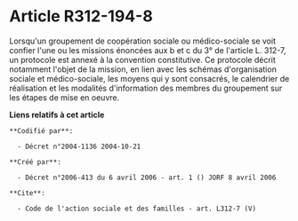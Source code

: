 # Article R312-194-8

Lorsqu'un groupement de coopération sociale ou médico-sociale se voit confier l'une ou les missions énoncées aux b et c du 3°
de l'article L. 312-7, un protocole est annexé à la convention constitutive. Ce protocole décrit notamment l'objet de la
mission, en lien avec les schémas d'organisation sociale et médico-sociale, les moyens qui y sont consacrés, le calendrier de
réalisation et les modalités d'information des membres du groupement sur les étapes de mise en oeuvre.

**Liens relatifs à cet article**

	**Codifié par**:

	  - Décret n°2004-1136 2004-10-21

	**Créé par**:

	  - Décret n°2006-413 du 6 avril 2006 - art. 1 () JORF 8 avril 2006

	**Cite**:

	  - Code de l'action sociale et des familles - art. L312-7 (V)
